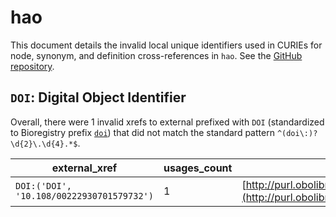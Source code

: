 # hao

This document details the invalid local unique identifiers used in CURIEs
for node, synonym, and definition cross-references in `hao`. See the [GitHub repository](https://github.com/hymao/hao).


## `DOI`: Digital Object Identifier

Overall, there were 1 invalid
xrefs to external prefixed with `DOI` (standardized to Bioregistry
prefix [`doi`](https://bioregistry.io/doi)) that
did not match the standard pattern `^(doi\:)?\d{2}\.\d{4}.*$`.

| external_xref                             |   usages_count | usages                                                                                   |
|-------------------------------------------|----------------|------------------------------------------------------------------------------------------|
| `DOI:('DOI', '10.108/00222930701579732')` |              1 | [http://purl.obolibrary.org/obo/HAO_0000569](http://purl.obolibrary.org/obo/HAO_0000569) |

